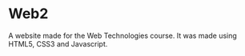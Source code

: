 Web2
====
A website made for the Web Technologies course. It was made using HTML5, CSS3 and Javascript.
